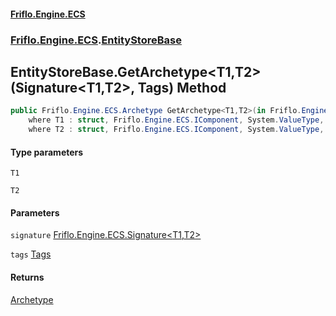 #### [Friflo.Engine.ECS](index.md 'index')
### [Friflo.Engine.ECS](Friflo.Engine.ECS.md 'Friflo.Engine.ECS').[EntityStoreBase](EntityStoreBase.md 'Friflo.Engine.ECS.EntityStoreBase')

## EntityStoreBase.GetArchetype<T1,T2>(Signature<T1,T2>, Tags) Method

```csharp
public Friflo.Engine.ECS.Archetype GetArchetype<T1,T2>(in Friflo.Engine.ECS.Signature<T1,T2> signature, in Friflo.Engine.ECS.Tags tags=default(Friflo.Engine.ECS.Tags))
    where T1 : struct, Friflo.Engine.ECS.IComponent, System.ValueType, System.ValueType
    where T2 : struct, Friflo.Engine.ECS.IComponent, System.ValueType, System.ValueType;
```
#### Type parameters

<a name='Friflo.Engine.ECS.EntityStoreBase.GetArchetype_T1,T2_(Friflo.Engine.ECS.Signature_T1,T2_,Friflo.Engine.ECS.Tags).T1'></a>

`T1`

<a name='Friflo.Engine.ECS.EntityStoreBase.GetArchetype_T1,T2_(Friflo.Engine.ECS.Signature_T1,T2_,Friflo.Engine.ECS.Tags).T2'></a>

`T2`
#### Parameters

<a name='Friflo.Engine.ECS.EntityStoreBase.GetArchetype_T1,T2_(Friflo.Engine.ECS.Signature_T1,T2_,Friflo.Engine.ECS.Tags).signature'></a>

`signature` [Friflo.Engine.ECS.Signature&lt;](Signature_T1,T2_.md 'Friflo.Engine.ECS.Signature<T1,T2>')[T1](EntityStoreBase.GetArchetype_T1,T2_(Signature_T1,T2_,Tags).md#Friflo.Engine.ECS.EntityStoreBase.GetArchetype_T1,T2_(Friflo.Engine.ECS.Signature_T1,T2_,Friflo.Engine.ECS.Tags).T1 'Friflo.Engine.ECS.EntityStoreBase.GetArchetype<T1,T2>(Friflo.Engine.ECS.Signature<T1,T2>, Friflo.Engine.ECS.Tags).T1')[,](Signature_T1,T2_.md 'Friflo.Engine.ECS.Signature<T1,T2>')[T2](EntityStoreBase.GetArchetype_T1,T2_(Signature_T1,T2_,Tags).md#Friflo.Engine.ECS.EntityStoreBase.GetArchetype_T1,T2_(Friflo.Engine.ECS.Signature_T1,T2_,Friflo.Engine.ECS.Tags).T2 'Friflo.Engine.ECS.EntityStoreBase.GetArchetype<T1,T2>(Friflo.Engine.ECS.Signature<T1,T2>, Friflo.Engine.ECS.Tags).T2')[&gt;](Signature_T1,T2_.md 'Friflo.Engine.ECS.Signature<T1,T2>')

<a name='Friflo.Engine.ECS.EntityStoreBase.GetArchetype_T1,T2_(Friflo.Engine.ECS.Signature_T1,T2_,Friflo.Engine.ECS.Tags).tags'></a>

`tags` [Tags](Tags.md 'Friflo.Engine.ECS.Tags')

#### Returns
[Archetype](Archetype.md 'Friflo.Engine.ECS.Archetype')